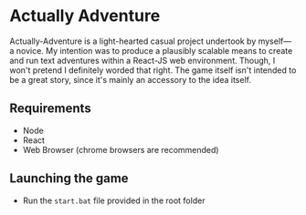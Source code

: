 # Actually Adventure
Actually-Adventure is a light-hearted casual project undertook by myself— a novice. My intention was to produce a plausibly scalable means to create and run text adventures within a React-JS web environment. Though, I won't pretend I definitely worded that right. The game itself isn't intended to be a great story, since it's mainly an accessory to the idea itself.
## Requirements
- Node
- React
- Web Browser (chrome browsers are recommended)
## Launching the game
- Run the `start.bat` file provided in the root folder
